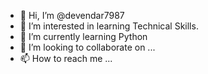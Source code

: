 - 👋 Hi, I’m @devendar7987
- 👀 I’m interested in learning  Technical Skills.
- 🌱 I’m currently learning Python
- 💞️ I’m looking to collaborate on ...
- 📫 How to reach me ...

<!---
devendar7987/devendar7987 is a ✨ special ✨ repository because its `README.md` (this file) appears on your GitHub profile.
You can click the Preview link to take a look at your changes.
--->
